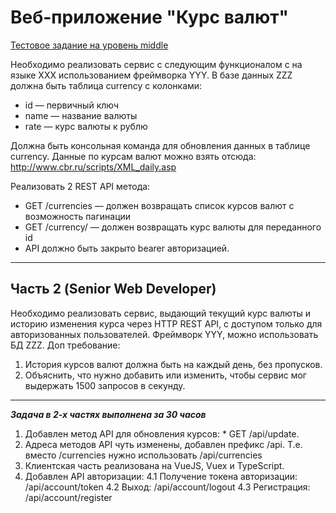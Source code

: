 # Веб-приложение "Курс валют"
[Тестовое задание на уровень middle](https://copist.ru/ru/blog/2019/01/27/test-tasks-for-middle-and-senior-developers/)

Необходимо реализовать сервис с следующим функционалом с на языке XXX использованием фреймворка YYY.
В базе данных ZZZ должна быть таблица currency c колонками:
* id — первичный ключ
* name — название валюты
* rate — курс валюты к рублю

Должна быть консольная команда для обновления данных в таблице currency. Данные по курсам валют можно взять отсюда: http://www.cbr.ru/scripts/XML_daily.asp

Реализовать 2 REST API метода:
* GET /currencies — должен возвращать список курсов валют с возможность пагинации
* GET /currency/ — должен возвращать курс валюты для переданного id
* API должно быть закрыто bearer авторизацией.

***

## Часть 2 (Senior Web Developer)
Необходимо реализовать сервис, выдающий текущий курс валюты и историю изменения курса через HTTP REST API, с доступом только для авторизованных пользователей.
Фреймворк YYY, можно использовать БД ZZZ.
Доп требование:
1. История курсов валют должна быть на каждый день, без пропусков.
2. Объяснить, что нужно добавить или изменить, чтобы сервис мог выдержать 1500 запросов в секунду.

***

***Задача в 2-х частях выполнена за 30 часов***
1. Добавлен метод API для обновления курсов: * GET /api/update. 
2. Адреса методов API чуть изменены, добавлен префикс /api. Т.е. вместо /currencies нужно использовать /api/currencies
3. Клиентская часть реализована на VueJS, Vuex и TypeScript.
4. Добавлен API авторизации:
    4.1 Получение токена авторизации: /api/account/token
    4.2 Выход: /api/account/logout
    4.3 Регистрация: /api/account/register
